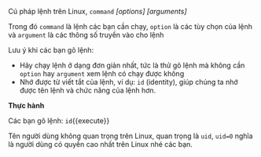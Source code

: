 Cú pháp lệnh trên Linux, `command` *[options] [arguments]*


Trong đó `command` là lệnh các bạn cần chạy, `option` là các tùy chọn của lệnh và `argument` là các thông số truyền vào cho lệnh


Lưu ý khi các bạn gõ lệnh:


* Hãy chạy lệnh ở dạng đơn giản nhất, tức là thử gõ lệnh mà không cần `option` hay `argument` xem lệnh có chạy được không
* Nhớ được từ viết tắt của lệnh, ví dụ: `id` (identity), giúp chúng ta nhớ được tên lệnh và chức năng của lệnh hơn.


**Thực hành**


Các bạn gõ lệnh: `id`{{execute}}


Tên người dùng không quan trọng trên Linux, quan trọng là `uid`, `uid=0` nghĩa là người dùng có quyền cao nhất trên Linux nhé các bạn.